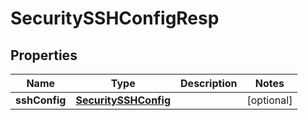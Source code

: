 # SecuritySSHConfigResp

## Properties
Name | Type | Description | Notes
------------ | ------------- | ------------- | -------------
**sshConfig** | [**SecuritySSHConfig**](SecuritySSHConfig.md) |  |  [optional]
